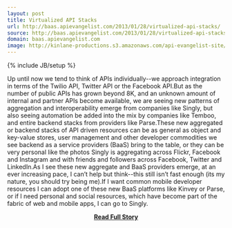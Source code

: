 ```yaml
---
layout: post
title: Virtualized API Stacks
url: http://baas.apievangelist.com/2013/01/28/virtualized-api-stacks/
source: http://baas.apievangelist.com/2013/01/28/virtualized-api-stacks/
domain: baas.apievangelist.com
image: http://kinlane-productions.s3.amazonaws.com/api-evangelist-site/blog/Virtualized-API-Stacks.png
---
```

{% include JB/setup %}<p>Up until now we tend to think of APIs individually--we approach integration in terms of the Twilio API, Twitter API or the Facebook API.But as the number of public APIs has grown beyond 8K, and an unknown amount of internal and partner APIs become available, we are seeing new patterns of aggregation and interoperability emerge from companies like Singly, but also seeing automation be added into the mix by companies like Temboo, and entire backend stacks from providers like Parse.These new aggregated or backend stacks of API driven resources can be as general as object and key-value stores, user management and other developer commodities we see backend as a service providers (BaaS) bring to the table, or they can be very personal like the photos Singly is aggregating across Flickr, Facebook and Instagram and with friends and followers across Facebook, Twitter and LinkedIn.As I see these new aggregate and BaaS providers emerge, at an ever increasing pace, I can’t help but think--this still isn’t fast enough (its my nature, you should try being me).If I want common mobile developer resources I can adopt one of these new BaaS platforms like Kinvey or Parse, or if I need personal and social resources, which have become part of the fabric of web and mobile apps, I can go to Singly.</p>
<center><p><a href="http://baas.apievangelist.com/2013/01/28/virtualized-api-stacks/" style='padding:25px; font-sze:18px; font-weight: bold;'>Read Full Story</a></p></center>
